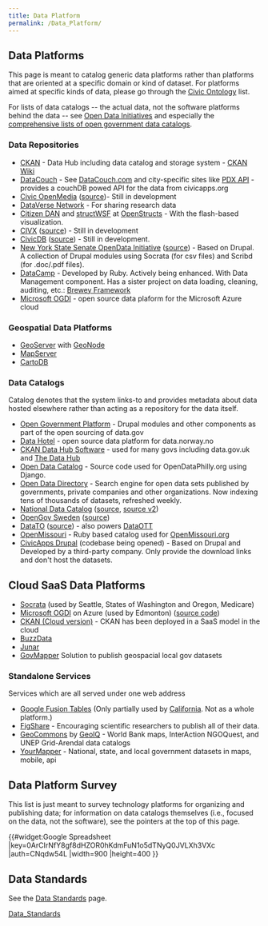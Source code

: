 ```yaml
---
title: Data Platform
permalink: /Data_Platform/
---
```


Data Platforms
--------------

This page is meant to catalog generic data platforms rather than platforms that are oriented at a specific domain or kind of dataset. For platforms aimed at specific kinds of data, please go through the [Civic Ontology](/Civic_Ontology "wikilink") list.

For lists of data catalogs -- the actual data, not the software platforms behind the data -- see [Open Data Initiatives](http://wiki.civiccommons.org/Initiatives#Open_Data_Initiatives) and especially the [comprehensive lists of open government data catalogs](http://wiki.civiccommons.org/Initiatives#Comprehensive_Lists_of_Open_Government_Data_Catalogs).

### Data Repositories

-   [CKAN](http://ckan.org) - Data Hub including data catalog and storage system - [CKAN Wiki](http://wiki.ckan.net/)
-   [DataCouch](https://github.com/maxogden/datacouch) - See [DataCouch.com](http://datacouch.com/) and city-specific sites like [PDX API](https://github.com/maxogden/PDXAPI) - provides a couchDB powed API for the data from civicapps.org
-   [Civic OpenMedia](http://wiki.ipublic.org/Civic_OpenMedia_project/Getting_involved) ([source](https://github.com/ipublic/openmedia))- Still in development
-   [DataVerse Network](http://thedata.org/home) - For sharing research data
-   [Citizen DAN](http://citizen-dan.org/details.html) and [structWSF](http://openstructs.org/structwsf) at [OpenStructs](http://openstructs.org/) - With the flash-based visualization.
-   [CIVX](http://civx.us) ([source](http://git.fedorahosted.org/git/civx?p=civx.git;a=summary)) - Still in development
-   [CivicDB](http://www.civicdb.org/) ([source](http://github.com/CivicDB/CivicDB)) - Still in development.
-   [New York State Senate OpenData Initiative](http://www.nysenate.gov/opendata) ([source](http://drupal.org/project/nyss)) - Based on Drupal. A collection of Drupal modules using Socrata (for csv files) and Scribd (for .doc/.pdf files).
-   [DataCamp](http://github.com/Stiivi/datacamp) - Developed by Ruby. Actively being enhanced. With Data Management component. Has a sister project on data loading, cleaning, auditing, etc.: [Brewey Framework](https://github.com/Stiivi/brewery/wiki)
-   [Microsoft OGDI](http://ogdi.codeplex.com/) - open source data plaform for the Microsoft Azure cloud

### Geospatial Data Platforms

-   [GeoServer](http://geoserver.org/) with [GeoNode](http://geonode.org/)
-   [MapServer](http://mapserver.org/)
-   [CartoDB](http://cartodb.com/)

### Data Catalogs

Catalog denotes that the system links-to and provides metadata about data hosted elsewhere rather than acting as a repository for the data itself.

-   [Open Government Platform](https://github.com/opengovplatform/) - Drupal modules and other components as part of the open sourcing of data.gov
-   [Data Hotel](https://github.com/difi/datahotel) - open source data platform for data.norway.no
-   [CKAN Data Hub Software](http://ckan.org/) - used for many govs including data.gov.uk and [The Data Hub](http://thedatahub.org/)
-   [Open Data Catalog](https://github.com/azavea/Open-Data-Catalog) - Source code used for OpenDataPhilly.org using Django.
-   [Open Data Directory](http://open.mflask.com/) - Search engine for open data sets published by governments, private companies and other organizations. Now indexing tens of thousands of datasets, refreshed weekly.
-   [National Data Catalog](http://nationaldatacatalog.com/) ([source](http://github.com/sunlightlabs/datacatalog-api), [source v2](https://github.com/sunlightlabs/data-catalog#readme))
-   [OpenGov Sweden](http://www.opengov.se/) ([source](http://code.google.com/p/opengov-catalog/))
-   [DataTO](http://www.datato.org/) ([source](https://github.com/thody/DataTO)) - also powers [DataOTT](http://dataott.org)
-   [OpenMissouri](https://github.com/OpenMissouri) - Ruby based catalog used for [OpenMissouri.org](http://OpenMissouri.org)
-   [CivicApps Drupal](http://www.civicapps.org/datasets) (codebase being opened) - Based on Drupal and Developed by a third-party company. Only provide the download links and don't host the datasets.

Cloud SaaS Data Platforms
-------------------------

-   [Socrata](http://www.socrata.com/) (used by Seattle, States of Washington and Oregon, Medicare)
-   [Microsoft OGDI](http://ogdisdk.cloudapp.net/) on Azure (used by Edmonton) ([source code](http://ogdi.codeplex.com/))
-   [CKAN (Cloud version)](http://ckan.org/) - CKAN has been deployed in a SaaS model in the cloud
-   [BuzzData](http://buzzdata.com/)
-   [Junar](http://www.junar.com)
-   [GovMapper](http://www.govmapper.com/) Solution to publish geospacial local gov datasets

### Standalone Services

Services which are all served under one web address

-   [Google Fusion Tables](http://tables.googlelabs.com/) (Only partially used by [California](http://data.ca.gov/state_data_files.asp). Not as a whole platform.)
-   [FigShare](http://figshare.com) - Encouraging scientific researchers to publish all of their data.
-   [GeoCommons](http://geocommons.com) by [GeoIQ](http://geoiq.com) - World Bank maps, InterAction NGOQuest, and UNEP Grid-Arendal data catalogs
-   [YourMapper](http://www.yourmapper.com/) - National, state, and local government datasets in maps, mobile, api

Data Platform Survey
--------------------

This list is just meant to survey technology platforms for organizing and publishing data; for information on data catalogs themselves (i.e., focused on the data, not the software), see the pointers at the top of this page.

{{\#widget:Google Spreadsheet |key=0ArCIrNfY8gf8dHZOR0hKdmFuN1o5dTNyQ0JVLXh3VXc |auth=CNqdw54L |width=900 |height=400 }}

Data Standards
--------------

See the [Data Standards](/Data_Standards "wikilink") page.

 [Data_Standards](/Category:Data_Standards "wikilink")
